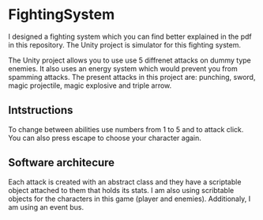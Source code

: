 # FightingSystem
 
I designed a fighting system which you can find better explained in the pdf in this repository. The Unity project is  simulator for this fighting system.

The Unity project allows you to use use 5 diffrenet attacks on dummy type enemies. It also uses an energy system which would prevent you from spamming attacks. 
The present attacks in this project are: punching, sword, magic projectile, magic explosive and triple arrow. 

## Intstructions

To change between abilities use numbers from 1 to 5 and to attack click. You can also press escape to choose your character again.

## Software architecure

Each attack is created with an abstract class and they have a scriptable object attached to them that holds its stats. I am also using scribtable objects for the characters in this game (player and enemies). Additionaly, I am using an event bus.
